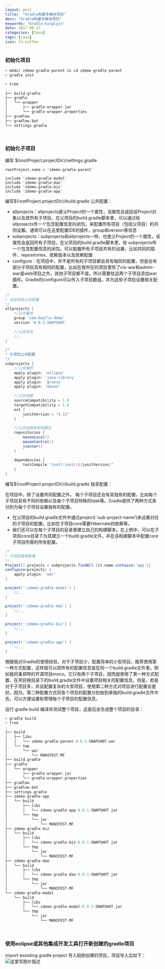 ```yaml
---
layout: post
title:  "Gradle构建多模块项目"
desc: "Gradle构建多模块项目"
keywords: "Gradle,kinglyjn"
date: 2017-06-27
categories: [Java]
tags: [java]
icon: fa-coffee
---
```




### 初始化项目

```groovy
> mkdir zdemo-gradle-parent && cd zdemo-gradle-parent
> gradle init

> tree
.
├── build.gradle
├── gradle
│   └── wrapper
│       ├── gradle-wrapper.jar
│       └── gradle-wrapper.properties
├── gradlew
├── gradlew.bat
└── settings.gradle
```

<br>



### 初始化子项目

编写 ${rootProject.projectDir}/settings.gradle

```
rootProject.name = 'zdemo-gradle-parent'

include 'zdemo-gradle-model'
include 'zdemo-gradle-dao'
include 'zdemo-gradle-biz'
include 'zdemo-gradle-app'
```

编写${rootProject.projectDir}/build.gradle 公共配置：

* allprojects：allprojects是父Project的一个属性，该属性会返回该Project对象以及其所有子项目。在父项目的build.gradle脚本里，可以通过给allprojects传一个包含配置信息的闭包，来配置所有项目（包括父项目）的共同设置。通常可以在这里配置IDE的插件，group和version等信息
* subprojects：subprojects和allprojects一样，也是父Project的一个属性，该属性会返回所有子项目。在父项目的build.gradle脚本里，给 subprojects传一个包含配置信息的闭包，可以配置所有子项目共有的设置，比如共同的插件、repositories、依赖版本以及依赖配置
* configure：在项目中，并不是所有的子项目都会具有相同的配置，但是会有部分子项目具有相同的配置，比如在我所在的项目里除了cis-war和admin-war是web项目之外，其他子项目都不是。所以需要给这两个子项目添加war插件。Gradle的configure可以传入子项目数组，并为这些子项目设置相关配置。

```groovy
/*
* 全部项目公共配置
*/
allprojects {
	//公共属性
  	group 'com.keyllo.demo'
  	version '0.0.1-SNAPSHOT'
  
  	//公共任务
  	//..
}

/*
* 子项目公共配置
*/
subprojects {
  	//公共插件
	apply plugin: 'eclipse'
	apply plugin: 'java-library'
	apply plugin: 'groovy'
	apply plugin: 'maven'
  
  	//公共参数
 	sourceCompatibility = 1.8
	targetCompatibility = 1.8
	ext {
		junitVersion = "4.12"
	}
  	
  	//公共依赖库和依赖包
  	repositories {
      	mavenLocal()
		mavenCentral()
		jcenter()
  	}
  
  	dependencies {
		testCompile "junit:junit:${junitVersion}"
	}
}
```

编写${rootProject.projectDir}/build.gradle 独享配置：

在项目中，除了设置共同配置之外， 每个子项目还会有其独有的配置。比如每个子项目具有不同的依赖以及每个子项目特殊的task等。Gradle提供了两种方式来分别为每个子项目设置独有的配置。

* 在父项目的build.gradle文件中通过project(‘:sub-project-name’)来设置对应的子项目的配置。比如在子项目core需要Hibernate的依赖等。
* 我们还可以在每个子项目的目录里建立自己的构建脚本。在上例中，可以在子项目core目录下为其建立一个build.gradle文件，并在该构建脚本中配置core子项目所需的所有配置。

```groovy
/*
* 子项目独享配置
*/
Project[] projects = subprojects.findAll {it.name.contains('app')}
configure(projects) {
	apply plugin: 'war'
}

project(':zdemo-gradle-model') {
 	//...
}

project(':zdemo-gradle-dao') {
	//...
}

project(':zdemo-gradle-biz') {
	//...
}

project(':zdemo-gradle-app') {
	//...
}
```

根据我对Gradle的使用经验，对于子项目少，配置简单的小型项目，推荐使用第一种方式配置，这样就可以把所有的配置信息放在同一个build.gradle文件里。例如我同事郑晔的开源项目moco。它只有两个子项目，因而就使用了第一种方式配置，在项目根目录下的build.gradle文件中设置项目相关的配置信息。但是，若是对于子项目多，并且配置复杂的大型项目，使用第二种方式对项目进行配置会更好。因为，第二种配置方式将各个项目的配置分别放到单独的build.gradle文件中去，可以方便设置和管理每个子项目的配置信息。<br>

运行 gradle build 编译并测试整个项目，这是后会生成整个项目的目录：

```groovy
> gradle build
> tree
.
├── build
│   ├── libs
│   │   └── zdemo-gradle-parent-0.0.1-SNAPSHOT.war
│   └── tmp
│       └── war
│           └── MANIFEST.MF
├── build.gradle
├── gradle
│   └── wrapper
│       ├── gradle-wrapper.jar
│       └── gradle-wrapper.properties
├── gradlew
├── gradlew.bat
├── settings.gradle
├── zdemo-gradle-app
│   └── build
│       ├── libs
│       │   └── zdemo-gradle-app-0.0.1-SNAPSHOT.jar
│       └── tmp
│           └── jar
│               └── MANIFEST.MF
├── zdemo-gradle-biz
│   └── build
│       ├── libs
│       │   └── zdemo-gradle-biz-0.0.1-SNAPSHOT.jar
│       └── tmp
│           └── jar
│               └── MANIFEST.MF
├── zdemo-gradle-dao
│   └── build
│       ├── libs
│       │   └── zdemo-gradle-dao-0.0.1-SNAPSHOT.jar
│       └── tmp
│           └── jar
│               └── MANIFEST.MF
└── zdemo-gradle-model
    └── build
        ├── libs
        │   └── zdemo-gradle-model-0.0.1-SNAPSHOT.jar
        └── tmp
            └── jar
                └── MANIFEST.MF
```

<br>



### 使用eclipse或其他集成开发工具打开新创建的gradle项目

import exsisting gradle project 导入刚刚创建的项目，项目导入后如下： ![这里写图片描述](http://img.blog.csdn.net/20170702135153728?watermark/2/text/aHR0cDovL2Jsb2cuY3Nkbi5uZXQva2luZ2x5am4=/font/5a6L5L2T/fontsize/400/fill/I0JBQkFCMA==/dissolve/70/gravity/SouthEast)



